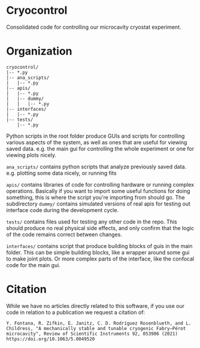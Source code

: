 # Cryocontrol
Consolidated code for controlling our microcavity cryostat experiment.

# Organization
```
cryocontrol/
|-- *.py
|-- ana_scripts/
|   |-- *.py
|-- apis/
|   |-- *.py
|   |-- dummy/
|   |   |-- *.py
|-- interfaces/
|   |-- *.py
|-- tests/
    |-- *.py
```

Python scripts in the root folder produce GUIs and scripts for controlling various aspects of the system, 
as well as ones that are useful for viewing saved data.
e.g. the main gui for controlling the whole experiment or one for viewing plots nicely.

`ana_scripts/` contains python scripts that analyze previously saved data.
e.g. plotting some data nicely, or running fits

`apis/` contains libraries of code for controlling hardware or running complex operations.
Basically if you want to import some useful functions for doing something, this is where the script
you're importing from should go. The subdirectory `dummy/` contains simulated versions of real apis
for testing out interface code during the development cycle. 

`tests/` contains files used for testing any other code in the repo. This should produce no
real physical side effects, and only confirm that the logic of the code remains correct between
changes.

`interfaces/` contains script that produce building blocks of guis in the main folder.
This can be simple building blocks, like a wrapper around some gui to make joint plots.
Or more complex parts of the interface, like the confocal code for the main gui.

# Citation
While we have no articles directly related to this software, if you use our code in relation to a publication we request a citation of:

`Y. Fontana, R. Zifkin, E. Janitz, C. D. Rodríguez Rosenblueth, and L. Childress, "A mechanically stable and tunable cryogenic Fabry–Pérot microcavity", Review of Scientific Instruments 92, 053906 (2021) https://doi.org/10.1063/5.0049520`
